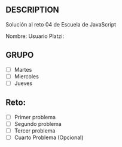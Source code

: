 ## DESCRIPTION

Solución al reto 04 de Escuela de JavaScript

Nombre:
Usuario Platzi:

## GRUPO
- [ ] Martes
- [ ] Miercoles
- [ ] Jueves

## Reto:
  - [ ] Primer problema
  - [ ] Segundo problema
  - [ ] Tercer problema
  - [ ] Cuarto Problema (Opcional)
